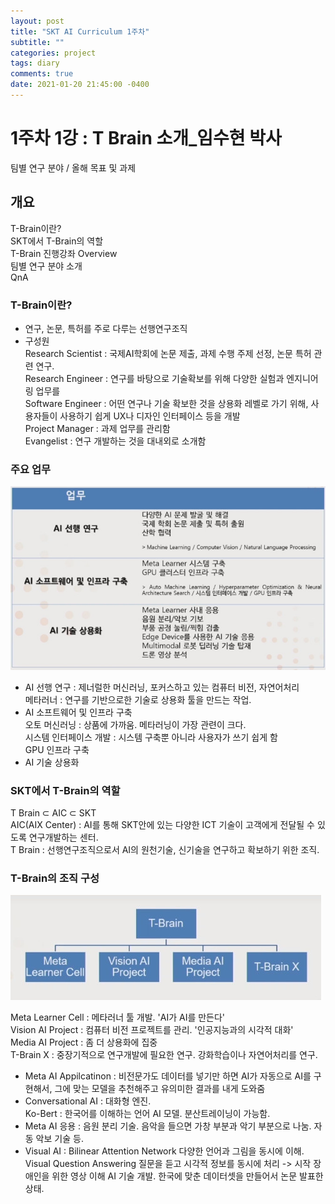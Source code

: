 ```yaml
---
layout: post
title: "SKT AI Curriculum 1주차"
subtitle: ""
categories: project
tags: diary
comments: true
date: 2021-01-20 21:45:00 -0400
---
```


# 1주차 1강 : T Brain 소개_임수현 박사
팀별 연구 분야 / 올해 목표 및 과제

## 개요 
T-Brain이란?    
SKT에서 T-Brain의 역할  
T-Brain 진행강좌 Overview       
팀별 연구 분야 소개     
QnA 

### T-Brain이란?
- 연구, 논문, 특허를 주로 다루는 선행연구조직 
- 구성원    
Research Scientist : 국제AI학회에 논문 제출, 과제 수행 주제 선정, 논문 특허 관련 연구.  
Research Engineer : 연구를 바탕으로 기술확보를 위해 다양한 실험과 엔지니어링 업무를         
Software Engineer : 어떤 연구나 기술 확보한 것을 상용화 레벨로 가기 위해, 사용자들이 사용하기 쉽게 UX나 디자인 인터페이스 등을 개발     
Project Manager : 과제 업무를 관리함    
Evangelist : 연구 개발하는 것을 대내외로 소개함     
      
### 주요 업무   
<img src="/assets/img/posts/Cap 2021-01-24 09-18-56-019.jpg">    
<br>

- AI 선행 연구 : 제너럴한 머신러닝, 포커스하고 있는 컴퓨터 비전, 자연어처리   
메타러너 : 연구를 기반으로한 기술로 상용화 툴을 만드는 작업.    
- AI 소프트웨어 및 인프라 구축      
오토 머신러닝 : 상품에 가까움. 메타러닝이 가장 관련이 크다.     
시스템 인터페이스 개발 : 시스템 구축뿐 아니라 사용자가 쓰기 쉽게 함     
GPU 인프라 구축     
- AI 기술 상용화    

### SKT에서 T-Brain의 역할  
T Brain ⊂ AIC ⊂ SKT     
AIC(AIX Center) : AI를 통해 SKT안에 있는 다양한 ICT 기술이 고객에게 전달될 수 있도록 연구개발하는 센터.     
T Brain : 선행연구조직으로서 AI의 원천기술, 신기술을 연구하고 확보하기 위한 조직.   

### T-Brain의 조직 구성     
<img src="/assets/img/posts/Cap 2021-01-24 09-33-20-468.jpg">  
<br>

Meta Learner Cell : 메타러너 툴 개발. 'AI가 AI를 만든다'       
Vision AI Project : 컴퓨터 비전 프로젝트를 관리. '인공지능과의 시각적 대화'        
Media AI Project : 좀 더 상용화에 집중  
T-Brain X : 중장기적으로 연구개발에 필요한 연구. 강화학습이나 자연어처리를 연구.    


- Meta AI Appilcatinon : 비전문가도 데이터를 넣기만 하면 AI가 자동으로 AI를 구현해서, 그에 맞는 모델을 추천해주고 유의미한 결과를 내게 도와줌     
- Conversational AI : 대화형 엔진.    
Ko-Bert : 한국어를 이해하는 언어 AI 모델. 분산트레이닝이 가능함.  
- Meta AI 응용 : 음원 분리 기술. 음악을 들으면 가창 부분과 악기 부분으로 나눔. 자동 악보 기술 등.   
- Visual AI : Bilinear Attention Network 다양한 언어과 그림을 동시에 이해.  
  Visual Question Answering 질문을 듣고 시각적 정보를 동시에 처리 -> 시작 장애인을 위한 영상 이해 AI 기술 개발. 한국에 맞춘 데이터셋을 만들어서 논문 발표한 상태.  


 